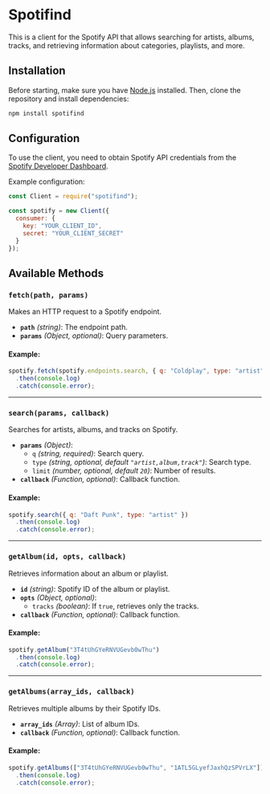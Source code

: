 # Spotifind

This is a client for the Spotify API that allows searching for artists, albums, tracks, and retrieving information about categories, playlists, and more.

## Installation

Before starting, make sure you have [Node.js](https://nodejs.org/) installed. Then, clone the repository and install dependencies:

```bash
npm install spotifind
````

## Configuration

To use the client, you need to obtain Spotify API credentials from the [Spotify Developer Dashboard](https://developer.spotify.com/dashboard/applications).

Example configuration:

```js
const Client = require("spotifind");

const spotify = new Client({
  consumer: {
    key: "YOUR_CLIENT_ID",
    secret: "YOUR_CLIENT_SECRET"
  }
});
```

## Available Methods

### `fetch(path, params)`

Makes an HTTP request to a Spotify endpoint.

- **`path`** _(string)_: The endpoint path.
- **`params`** _(Object, optional)_: Query parameters.

#### Example:

```js
spotify.fetch(spotify.endpoints.search, { q: "Coldplay", type: "artist" })
  .then(console.log)
  .catch(console.error);
```

---

### `search(params, callback)`

Searches for artists, albums, and tracks on Spotify.

- **`params`** _(Object)_:
    - `q` _(string, required)_: Search query.
    - `type` _(string, optional, default `"artist,album,track"`)_: Search type.
    - `limit` _(number, optional, default `20`)_: Number of results.
- **`callback`** _(Function, optional)_: Callback function.

#### Example:

```js
spotify.search({ q: "Daft Punk", type: "artist" })
  .then(console.log)
  .catch(console.error);
```

---

### `getAlbum(id, opts, callback)`

Retrieves information about an album or playlist.

- **`id`** _(string)_: Spotify ID of the album or playlist.
- **`opts`** _(Object, optional)_:
    - `tracks` _(boolean)_: If `true`, retrieves only the tracks.
- **`callback`** _(Function, optional)_: Callback function.

#### Example:

```js
spotify.getAlbum("3T4tUhGYeRNVUGevb0wThu")
  .then(console.log)
  .catch(console.error);
```

---

### `getAlbums(array_ids, callback)`

Retrieves multiple albums by their Spotify IDs.

- **`array_ids`** _(Array)_: List of album IDs.
- **`callback`** _(Function, optional)_: Callback function.

#### Example:

```js
spotify.getAlbums(["3T4tUhGYeRNVUGevb0wThu", "1ATL5GLyefJaxhQzSPVrLX"])
  .then(console.log)
  .catch(console.error);
```